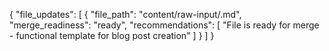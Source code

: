 {
  "file_updates": [
    {
      "file_path": "content/raw-input/.md",
      "merge_readiness": "ready",
      "recommendations": [
        "File is ready for merge - functional template for blog post creation"
      ]
    }
  ]
}
